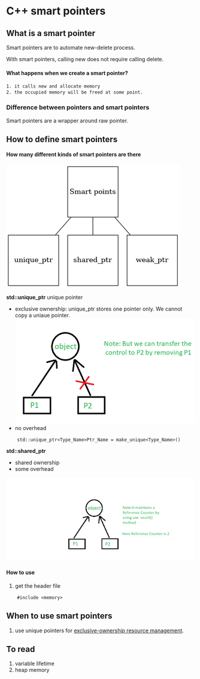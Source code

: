 # C++ smart pointers
## What is a smart pointer
Smart pointers are to automate new-delete process.

With smart pointers, calling new does not require calling delete.

#### What happens when we create a smart pointer?
    1. it calls new and allocate memory
    2. the occupied memory will be freed at some point.

### Difference between pointers and smart pointers
Smart pointers are a wrapper around raw pointer.



## How to define smart pointers
#### How many different kinds of smart pointers are there
![image info](./image/smart_pointers_categoires.png)

**std::unique_ptr** unique pointer 

- exclusive ownership: unique_ptr stores one pointer only. We cannot copy a uniaue pointer.
![image info](./image/uniquePtr.png)
- no overhead

```
    std::unique_ptr<Type_Name>Ptr_Name = make_unique<Type_Name>()
```
**std::shared_ptr**

- shared ownership
- some overhead

![image info](./image/shared_ptr.png)

#### How to use
1. get the header file
```
    #include <memory>
```

## When to use smart pointers
1. use unique pointers for <u>exclusive-ownership resource management</u>.


## To read
1. variable lifetime
2. heap memory